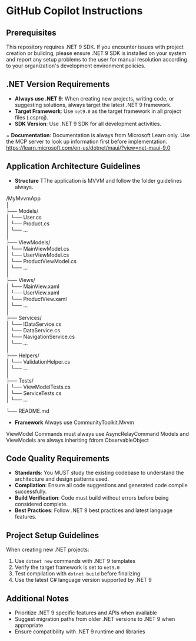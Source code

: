# GitHub Copilot Instructions

## Prerequisites

This repository requires .NET 9 SDK. If you encounter issues with project creation or building, please ensure .NET 9 SDK is installed on your system and report any setup problems to the user for manual resolution according to your organization's development environment policies.

## .NET Version Requirements

- **Always use .NET 9**: When creating new projects, writing code, or suggesting solutions, always target the latest .NET 9 framework.
- **Target Framework**: Use `net9.0` as the target framework in all project files (.csproj).
- **SDK Version**: Use .NET 9 SDK for all development activities.

= **Documentation**: Documentation is always from Microsoft Learn only.   Use the MCP server to look up information first before implementation.  https://learn.microsoft.com/en-us/dotnet/maui/?view=net-maui-9.0

## Application Architecture Guidelines

- **Structure** TThe application is MVVM and follow the folder guidelines always.

/MyMvvmApp  
│  
├── Models/  
│   └── User.cs  
│   └── Product.cs  
│   └── ...  
│  
├── ViewModels/  
│   └── MainViewModel.cs  
│   └── UserViewModel.cs  
│   └── ProductViewModel.cs  
│   └── ...  
│  
├── Views/  
│   └── MainView.xaml  
│   └── UserView.xaml  
│   └── ProductView.xaml  
│   └── ...  
│  
├── Services/  
│   └── IDataService.cs  
│   └── DataService.cs  
│   └── NavigationService.cs  
│   └── ...  
│  
├── Helpers/  
│   └── ValidationHelper.cs  
│   └── ...  
│  
├── Tests/  
│   └── ViewModelTests.cs  
│   └── ServiceTests.cs  
│   └── ...  
  
└── README.md  

- **Framework** Always use CommunityToolkit.Mvvm

ViewModel Commands must always use AsyncRelayCommand
Models and ViewModels are always inheriting fdrom ObservableObject

## Code Quality Requirements

- **Standards**:  You MUST study the existing codebase to understand the architecture and design patterns used.
- **Compilation**: Ensure all code suggestions and generated code compile successfully.
- **Build Verification**: Code must build without errors before being considered complete.
- **Best Practices**: Follow .NET 9 best practices and latest language features.

## Project Setup Guidelines

When creating new .NET projects:
1. Use `dotnet new` commands with .NET 9 templates
2. Verify the target framework is set to `net9.0`
3. Test compilation with `dotnet build` before finalizing
4. Use the latest C# language version supported by .NET 9


## Additional Notes

- Prioritize .NET 9 specific features and APIs when available
- Suggest migration paths from older .NET versions to .NET 9 when appropriate
- Ensure compatibility with .NET 9 runtime and libraries